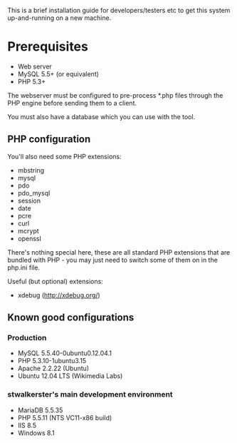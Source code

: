 This is a brief installation guide for developers/testers etc to get this system up-and-running on a new machine.

# Prerequisites

* Web server
* MySQL 5.5+ (or equivalent)
* PHP 5.3+

The webserver must be configured to pre-process *.php files through the PHP engine before sending them to a client.

You must also have a database which you can use with the tool.

## PHP configuration
You'll also need some PHP extensions:

* mbstring
* mysql
* pdo
* pdo_mysql
* session
* date
* pcre
* curl
* mcrypt
* openssl

There's nothing special here, these are all standard PHP extensions that are bundled with PHP - you may 
just need to switch some of them on in the php.ini file.

Useful (but optional) extensions:
* xdebug (http://xdebug.org/)

## Known good configurations

### Production

* MySQL 5.5.40-0ubuntu0.12.04.1
* PHP 5.3.10-1ubuntu3.15
* Apache 2.2.22 (Ubuntu)
* Ubuntu 12.04 LTS (Wikimedia Labs)

### stwalkerster's main development environment

* MariaDB 5.5.35
* PHP 5.5.11 (NTS VC11-x86 build)
* IIS 8.5
* Windows 8.1

